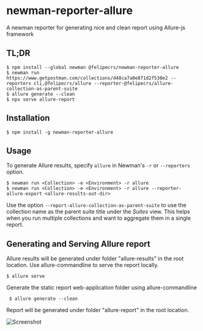 # newman-reporter-allure
A newman reporter for generating nice and clean report using Allure-js framework

## TL;DR

```sh-session
$ npm install --global newman @felipecrs/newman-reporter-allure
$ newman run https://www.getpostman.com/collections/d48ca7a0e871d2f530e2 --reporters cli,@felipecrs/allure --reporter-@felipecrs/allure-collection-as-parent-suite
$ allure generate --clean
$ npx serve allure-report
```

## Installation
```console
$ npm install -g newman-reporter-allure
```

## Usage
To generate Allure results, specify `allure` in Newman's `-r` or `--reporters` option.

```console
$ newman run <Collection> -e <Environment> -r allure
$ newman run <Collection> -e <Environment> -r allure --reporter-allure-export <allure-results-out-dir>
```

Use the option `--report-allure-collection-as-parent-suite` to use the collection name as the parent suite title under the _Suites_ view. This helps when you run multiple collections and want to aggregate them in a single report.

## Generating and Serving Allure report

Allure results will be generated under folder "allure-results" in the root location.
Use allure-commandline to serve the report locally.
  ```console
  $ allure serve
  ```
Generate the static report web-application folder using allure-commandline 
 ```console
  $ allure generate --clean
  ```
  Report will be generated under folder "allure-report" in the root location.


![Screenshot](screenshot.jpg)